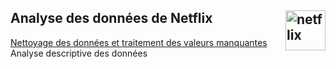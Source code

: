 ## **Analyse des données de Netflix**<a href="../"><img align="right" src="https://commons.wikimedia.org/wiki/File:Netflix_icon.svg" alt="netflix" height="64px"></a>
[Nettoyage des données et traitement des valeurs manquantes](analyse)  
Analyse descriptive des données